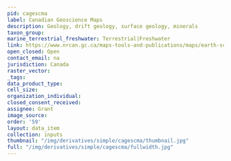 ```yaml
---
pid: cagescma
label: Canadian Geoscience Maps
description: Geology, drift geology, surface geology, minerals
taxon_group: 
marine_terrestrial_freshwater: Terrestrial|Freshwater
link: https://www.nrcan.gc.ca/maps-tools-and-publications/maps/earth-sciences-maps/10789
open_closed: Open
contact_email: na
jurisdiction: Canada
raster_vector: 
_tags: 
data_product_type: 
cell_size: 
organization_individual: 
closed_consent_received: 
assignee: Grant
image_source: 
order: '59'
layout: data_item
collection: inputs
thumbnail: "/img/derivatives/simple/cagescma/thumbnail.jpg"
full: "/img/derivatives/simple/cagescma/fullwidth.jpg"
---
```

